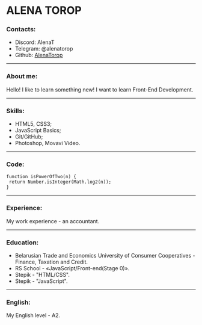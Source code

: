 # ALENA TOROP

### Contacts:
- Discord: AlenaT
- Telegram: @alenatorop
- Github: [AlenaTorop](https://github.com/AlenaTorop)
 
*****  

### About me:
Hello! I like to learn something new! I want to learn Front-End Development. 

***** 

### Skills:
- HTML5, CSS3;
- JavaScript Basics;
- Git/GitHub;
- Photoshop, Movavi Video. 
 
***** 
### Code:
    function isPowerOfTwo(n) {
     return Number.isInteger(Math.log2(n));
    } 
 
*****  
 
### Experience:
My work experience - an accountant.
 
*****  
 
### Education:
- Belarusian Trade and Economics University of Consumer Cooperatives - Finance, Taxation and Credit.
- RS School - «JavaScript/Front-end(Stage 0)».
- Stepik - "HTML/CSS".
- Stepik - "JavaScript".

 
*****  
 
### English:
My English level - A2. 